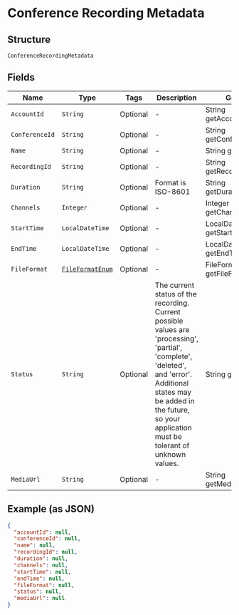 
# Conference Recording Metadata

## Structure

`ConferenceRecordingMetadata`

## Fields

| Name | Type | Tags | Description | Getter | Setter |
|  --- | --- | --- | --- | --- | --- |
| `AccountId` | `String` | Optional | - | String getAccountId() | setAccountId(String accountId) |
| `ConferenceId` | `String` | Optional | - | String getConferenceId() | setConferenceId(String conferenceId) |
| `Name` | `String` | Optional | - | String getName() | setName(String name) |
| `RecordingId` | `String` | Optional | - | String getRecordingId() | setRecordingId(String recordingId) |
| `Duration` | `String` | Optional | Format is ISO-8601 | String getDuration() | setDuration(String duration) |
| `Channels` | `Integer` | Optional | - | Integer getChannels() | setChannels(Integer channels) |
| `StartTime` | `LocalDateTime` | Optional | - | LocalDateTime getStartTime() | setStartTime(LocalDateTime startTime) |
| `EndTime` | `LocalDateTime` | Optional | - | LocalDateTime getEndTime() | setEndTime(LocalDateTime endTime) |
| `FileFormat` | [`FileFormatEnum`](/doc/Voice/models/file-format-enum.md) | Optional | - | FileFormatEnum getFileFormat() | setFileFormat(FileFormatEnum fileFormat) |
| `Status` | `String` | Optional | The current status of the recording. Current possible values are 'processing', 'partial', 'complete', 'deleted', and 'error'. Additional states may be added in the future, so your application must be tolerant of unknown values. | String getStatus() | setStatus(String status) |
| `MediaUrl` | `String` | Optional | - | String getMediaUrl() | setMediaUrl(String mediaUrl) |

## Example (as JSON)

```json
{
  "accountId": null,
  "conferenceId": null,
  "name": null,
  "recordingId": null,
  "duration": null,
  "channels": null,
  "startTime": null,
  "endTime": null,
  "fileFormat": null,
  "status": null,
  "mediaUrl": null
}
```

